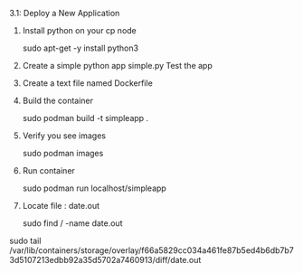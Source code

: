 3.1: Deploy a New Application

1. Install python on your cp node

    sudo apt-get -y install python3

2. Create a simple python app
    simple.py
    Test the app
7. Create a text file named Dockerfile

 8. Build the container

    sudo podman build -t simpleapp .

9. Verify you see images

    sudo podman images

10. Run container

    sudo podman run localhost/simpleapp

11. Locate file : date.out

    sudo find / -name date.out

sudo tail /var/lib/containers/storage/overlay/f66a5829cc034a461fe87b5ed4b6db7b73d5107213edbb92a35d5702a7460913/diff/date.out
